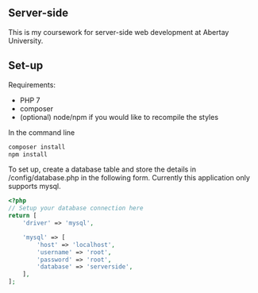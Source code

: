 Server-side
-------------

This is my coursework for server-side web development at Abertay University.

Set-up
-----
Requirements:
* PHP 7
* composer
* (optional) node/npm if you would like to recompile the styles

In the command line
 ```bash
composer install
npm install
 ```

To set up, create a database table and store the details in /config/database.php in the following form. Currently this application only supports mysql.
```php
<?php
// Setup your database connection here
return [
    'driver' => 'mysql',

    'mysql' => [
        'host' => 'localhost',
        'username' => 'root',
        'password' => 'root',
        'database' => 'serverside',
    ],
];
```

